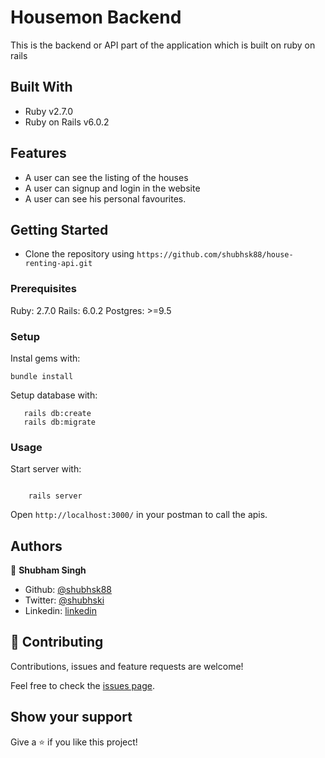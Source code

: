 # Housemon Backend

This is the backend or API part of the application which is built on ruby on rails

## Built With

- Ruby v2.7.0
- Ruby on Rails v6.0.2

## Features

- A user can see the listing of the houses
- A user can signup and login in the website
- A user can see his personal favourites.

## Getting Started

- Clone the repository using `https://github.com/shubhsk88/house-renting-api.git`

### Prerequisites

Ruby: 2.7.0
Rails: 6.0.2
Postgres: >=9.5

### Setup

Instal gems with:

```
bundle install
```

Setup database with:

```
   rails db:create
   rails db:migrate

```

### Usage

Start server with:

```

    rails server

```

Open `http://localhost:3000/` in your postman to call the apis.

## Authors

👤 **Shubham Singh**

- Github: [@shubhsk88](https://github.com/shubhsk88)
- Twitter: [@shubhski](twitter.com/shubski)
- Linkedin: [linkedin](https://www.linkedin.com/in/shubhski/)

## 🤝 Contributing

Contributions, issues and feature requests are welcome!

Feel free to check the [issues page](issues/).

## Show your support

Give a ⭐️ if you like this project!
